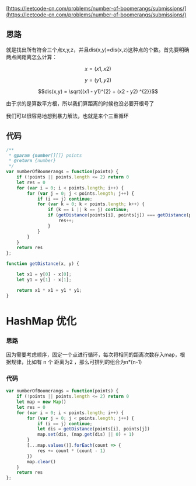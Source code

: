 [https://leetcode-cn.com/problems/number-of-boomerangs/submissions/](https://leetcode-cn.com/problems/number-of-boomerangs/submissions/)

## 思路
就是找出所有符合三个点x,y,z，并且dis(x,y)=dis(x,z)这种点的个数。首先要明确两点间距离怎么计算：

$$x=(x1,x2)$$

$$y=(y1,y2)$$

$$dis(x,y) = \sqrt{(x1 - y1)^{2} + (x2 - y2) ^{2}}$$

由于求的是算数平方根，所以我们算距离的时候也没必要开根号了

我们可以很容易地想到暴力解法，也就是来个三重循环

## 代码
```js
/**
 * @param {number[][]} points
 * @return {number}
 */
var numberOfBoomerangs = function(points) {
    if (!points || points.length <= 2) return 0
    let res = 0
    for (var i = 0; i < points.length; i++) {
        for (var j = 0; j < points.length; j++) {
            if (i == j) continue;
            for (var k = 0; k < points.length; k++) {
                if (k == i || k == j) continue;
                if (getDistance(points[i], points[j]) === getDistance(points[i], points[k])) {
                    res++;
                }     
            }
        }
    }
    return res
};

function getDistance(x, y) {

    let x1 = y[0] - x[0];
    let y1 = y[1] - x[1];

    return x1 * x1 + y1 * y1;
}
```

# HashMap 优化

### 思路
因为需要考虑顺序，固定一个点进行循环，每次将相同的距离次数存入map，根据规律，比如有 n 个 距离为2 ，那么可排列的组合为n*(n-1)

### 代码
```js
var numberOfBoomerangs = function(points) {
    if (!points || points.length <= 2) return 0
    let map = new Map()
    let res = 0
    for (var i = 0; i < points.length; i++) {
        for (var j = 0; j < points.length; j++) {
            if (i == j) continue;
            let dis = getDistance(points[i], points[j])
            map.set(dis, (map.get(dis) || 0) + 1)
        }
        [...map.values()].forEach(count => {
            res += count * (count - 1)
        })
        map.clear()
    }
    return res
};
```
